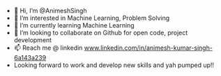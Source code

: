 - 👋 Hi, I’m @AnimeshSingh
- 👀 I’m interested in Machine Learning, Problem Solving 
- 🌱 I’m currently learning Machine Learning
- 💞️ I’m looking to collaborate on Github for open code, project development
- 📫 Reach me @ linkedin www.linkedin.com/in/animesh-kumar-singh-6a143a239
- Looking forward to work and develop new skills and yah pumped up!!


